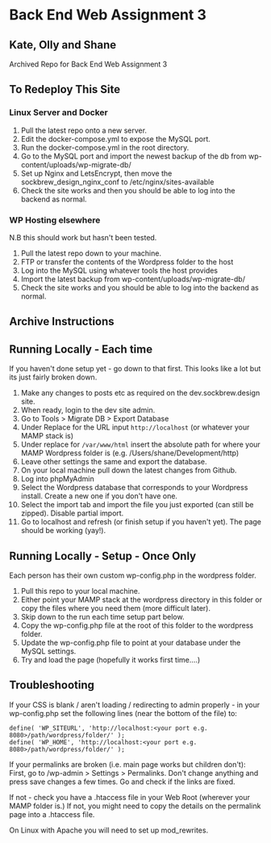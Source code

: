 # Back End Web Assignment 3
## Kate, Olly and Shane
Archived Repo for Back End Web Assignment 3

## To Redeploy This Site
### Linux Server and Docker
1. Pull the latest repo onto a new server.
2. Edit the docker-compose.yml to expose the MySQL port.
3. Run the docker-compose.yml in the root directory.
4. Go to the MySQL port and import the newest backup of the db from wp-content/uploads/wp-migrate-db/
5. Set up Nginx and LetsEncrypt, then move the sockbrew_design_nginx_conf to /etc/nginx/sites-available
6. Check the site works and then you should be able to log into the backend as normal.

### WP Hosting elsewhere
N.B this should work but hasn't been tested.
1. Pull the latest repo down to your machine.
2. FTP or transfer the contents of the Wordpress folder to the host
3. Log into the MySQL using whatever tools the host provides
4. Import the latest backup from wp-content/uploads/wp-migrate-db/
5. Check the site works and you should be able to log into the backend as normal.


## Archive Instructions

## Running Locally - Each time
If you haven't done setup yet - go down to that first.
This looks like a lot but its just fairly broken down.
1. Make any changes to posts etc as required on the dev.sockbrew.design site.
2. When ready, login to the dev site admin.
3. Go to Tools > Migrate DB > Export Database
4. Under Replace for the URL input `http://localhost` (or whatever your MAMP stack is)
5. Under replace for `/var/www/html` insert the absolute path for where your MAMP Wordpress folder is (e.g. /Users/shane/Development/http)
6. Leave other settings the same and export the database.
7. On your local machine pull down the latest changes from Github.
8. Log into phpMyAdmin
9. Select the Wordpress database that corresponds to your Wordpress install. Create a new one if you don't have one.
10. Select the import tab and import the file you just exported (can still be zipped). Disable partial import.
11. Go to localhost and refresh (or finish setup if you haven't yet). The page should be working (yay!).

## Running Locally - Setup - Once Only
Each person has their own custom wp-config.php in the wordpress folder.
1. Pull this repo to your local machine. 
2. Either point your MAMP stack at the wordpress directory in this folder or copy the files where you need them (more difficult later).
3. Skip down to the run each time setup part below.
4. Copy the wp-config.php file at the root of this folder to the wordpress folder.
5. Update the wp-config.php file to point at your database under the MySQL settings.
6. Try and load the page (hopefully it works first time....)

## Troubleshooting

If your CSS is blank / aren't loading / redirecting to admin properly - in your wp-config.php set the following lines (near the bottom of the file) to:

```
define( 'WP_SITEURL', 'http://localhost:<your port e.g. 8080>/path/wordpress/folder/' );
define( 'WP_HOME', 'http://localhost:<your port e.g. 8080>/path/wordpress/folder/' );
```

If your permalinks are broken (i.e. main page works but children don't):
First, go to /wp-admin > Settings > Permalinks. Don't change anything and press save changes a few times. Go and check if the links are fixed.

If not - check you have a .htaccess file in your Web Root (wherever your MAMP folder is.) If not, you might need to copy the details on the permalink page into a .htaccess file.

On Linux with Apache you will need to set up mod_rewrites.


